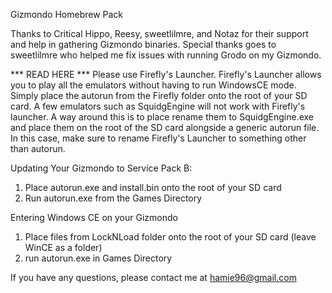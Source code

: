 Gizmondo Homebrew Pack

Thanks to Critical Hippo, Reesy, sweetlilmre, and Notaz for their support and help in gathering Gizmondo binaries.
Special thanks goes to sweetlilmre who helped me fix issues with running Grodo on my Gizmondo.

*** READ HERE ***
Please use Firefly's Launcher. Firefly's Launcher allows you to play all the emulators without having to run WindowsCE mode.
Simply place the autorun from the Firefly folder onto the root of your SD card.
A few emulators such as SquidgEngine will not work with Firefly's launcher. A way around this is to place rename them to
SquidgEngine.exe and place them on the root of the SD card alongside a generic autorun file. In this case, make sure to rename
Firefly's Launcher to something other than autorun.

Updating Your Gizmondo to Service Pack B:
1. Place autorun.exe and install.bin onto the root
of your SD card
2. Run autorun.exe from the Games Directory

Entering Windows CE on your Gizmondo
1. Place files from LockNLoad folder onto the root of your SD card (leave WinCE as a folder)
2. run autorun.exe in Games Directory



If you have any questions, please contact me at hamie96@gmail.com